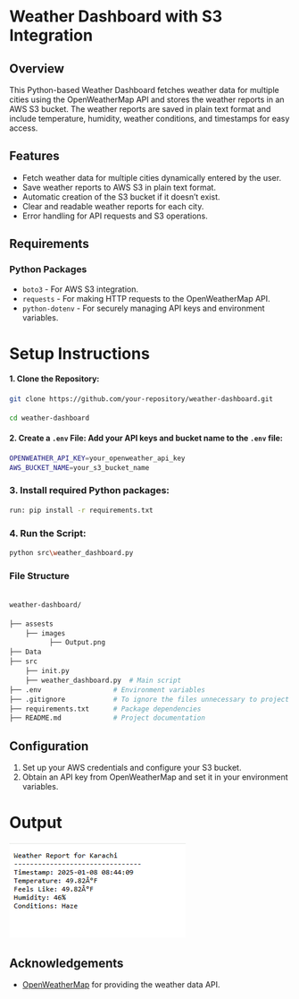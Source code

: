# **Weather Dashboard with S3 Integration**

## **Overview**
This Python-based Weather Dashboard fetches weather data for multiple cities using the OpenWeatherMap API and stores the weather reports in an AWS S3 bucket. The weather reports are saved in plain text format and include temperature, humidity, weather conditions, and timestamps for easy access.

## **Features**
- Fetch weather data for multiple cities dynamically entered by the user.
- Save weather reports to AWS S3 in plain text format.
- Automatic creation of the S3 bucket if it doesn’t exist.
- Clear and readable weather reports for each city.
- Error handling for API requests and S3 operations.

## **Requirements**
### **Python Packages**
- `boto3` - For AWS S3 integration.
- `requests` - For making HTTP requests to the OpenWeatherMap API.
- `python-dotenv` - For securely managing API keys and environment variables.


# **Setup Instructions**

#### 1. Clone the Repository:
```bash
git clone https://github.com/your-repository/weather-dashboard.git

cd weather-dashboard
```
#### 2. Create a `.env` File: Add your API keys and bucket name to the `.env` file:
```bash
OPENWEATHER_API_KEY=your_openweather_api_key
AWS_BUCKET_NAME=your_s3_bucket_name
```
### 3. Install required Python packages:
```bash
run: pip install -r requirements.txt
```
### 4. Run the Script:
```bash
python src\weather_dashboard.py
```
### File Structure
```bash

weather-dashboard/

├── assests
    ├── images
          ├── Output.png
├── Data
├── src
    ├── init.py     
    ├── weather_dashboard.py  # Main script
├── .env                  # Environment variables
├── .gitignore            # To ignore the files unnecessary to project
├── requirements.txt      # Package dependencies
├── README.md             # Project documentation

```


## Configuration
1. Set up your AWS credentials and configure your S3 bucket.
2. Obtain an API key from OpenWeatherMap and set it in your environment variables.

# **Output**
![Result](https://github.com/rshammad/weather-dashboard/blob/master/assets/images/Output.png?raw=true)

## Acknowledgements
- [OpenWeatherMap](https://openweathermap.org/) for providing the weather data API.
